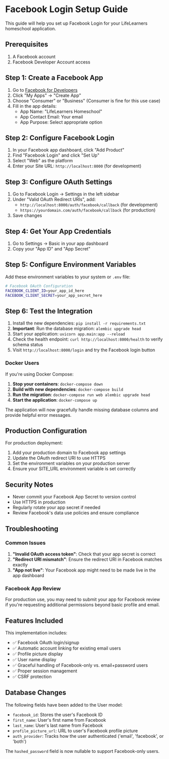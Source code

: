 # Facebook Login Setup Guide

This guide will help you set up Facebook Login for your LifeLearners homeschool application.

## Prerequisites

1. A Facebook account
2. Facebook Developer Account access

## Step 1: Create a Facebook App

1. Go to [Facebook for Developers](https://developers.facebook.com/)
2. Click "My Apps" → "Create App"
3. Choose "Consumer" or "Business" (Consumer is fine for this use case)
4. Fill in the app details:
   - App Name: "LifeLearners Homeschool"
   - App Contact Email: Your email
   - App Purpose: Select appropriate option

## Step 2: Configure Facebook Login

1. In your Facebook app dashboard, click "Add Product"
2. Find "Facebook Login" and click "Set Up"
3. Select "Web" as the platform
4. Enter your Site URL: `http://localhost:8000` (for development)

## Step 3: Configure OAuth Settings

1. Go to Facebook Login → Settings in the left sidebar
2. Under "Valid OAuth Redirect URIs", add:
   - `http://localhost:8000/auth/facebook/callback` (for development)
   - `https://yourdomain.com/auth/facebook/callback` (for production)
3. Save changes

## Step 4: Get Your App Credentials

1. Go to Settings → Basic in your app dashboard
2. Copy your "App ID" and "App Secret"

## Step 5: Configure Environment Variables

Add these environment variables to your system or `.env` file:

```bash
# Facebook OAuth Configuration
FACEBOOK_CLIENT_ID=your_app_id_here
FACEBOOK_CLIENT_SECRET=your_app_secret_here
```

## Step 6: Test the Integration

1. Install the new dependencies: `pip install -r requirements.txt`
2. **Important**: Run the database migration: `alembic upgrade head`
3. Start your application: `uvicorn app.main:app --reload`
4. Check the health endpoint: `curl http://localhost:8000/health` to verify schema status
5. Visit `http://localhost:8000/login` and try the Facebook login button

### Docker Users

If you're using Docker Compose:

1. **Stop your containers**: `docker-compose down`
2. **Build with new dependencies**: `docker-compose build`
3. **Run the migration**: `docker-compose run web alembic upgrade head`
4. **Start the application**: `docker-compose up`

The application will now gracefully handle missing database columns and provide helpful error messages.

## Production Configuration

For production deployment:

1. Add your production domain to Facebook app settings
2. Update the OAuth redirect URI to use HTTPS
3. Set the environment variables on your production server
4. Ensure your SITE_URL environment variable is set correctly

## Security Notes

- Never commit your Facebook App Secret to version control
- Use HTTPS in production
- Regularly rotate your app secret if needed
- Review Facebook's data use policies and ensure compliance

## Troubleshooting

### Common Issues

1. **"Invalid OAuth access token"**: Check that your app secret is correct
2. **"Redirect URI mismatch"**: Ensure the redirect URI in Facebook matches exactly
3. **"App not live"**: Your Facebook app might need to be made live in the app dashboard

### Facebook App Review

For production use, you may need to submit your app for Facebook review if you're requesting additional permissions beyond basic profile and email.

## Features Included

This implementation includes:

- ✅ Facebook OAuth login/signup
- ✅ Automatic account linking for existing email users
- ✅ Profile picture display
- ✅ User name display
- ✅ Graceful handling of Facebook-only vs. email+password users
- ✅ Proper session management
- ✅ CSRF protection

## Database Changes

The following fields have been added to the User model:
- `facebook_id`: Stores the user's Facebook ID
- `first_name`: User's first name from Facebook
- `last_name`: User's last name from Facebook  
- `profile_picture_url`: URL to user's Facebook profile picture
- `auth_provider`: Tracks how the user authenticated ('email', 'facebook', or 'both')

The `hashed_password` field is now nullable to support Facebook-only users. 